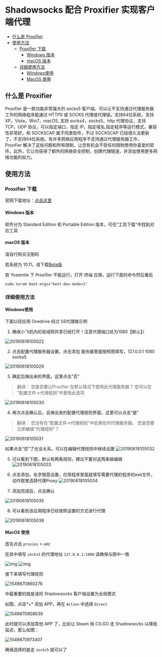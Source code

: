 # Shadowsocks 配合 Proxifier 实现客户端代理


- [什么是 Proxifier](#什么是-proxifier)
- [使用方法](#使用方法)
    - [Proxifier 下载](#proxifier-下载)
        - [Windows 版本](#windows-版本)
        - [macOS 版本](#macos-版本)
    - [详细使用方法](#详细使用方法)
        - [Windows使用](#windows使用)
        - [MacOS 使用](#macos-使用)


## 什么是 Proxifier

Proxifier 是一款功能非常强大的 socks5 客户端，可以让不支持通过代理服务器工作的网络程序能通过 HTTPS 或 SOCKS 代理或代理链。支持64位系统，支持 XP，Vista，Win7，macOS, 支持 socks4，socks5，http 代理协议，支持 TCP，UDP 协议，可以指定端口，指定 IP，指定域名,指定程序等运行模式，兼容性非常好，和 SOCKSCAP 属于同类软件，不过 SOCKSCAP 已经很久没更新了，不支持64位系统。有许多网络应用程序不支持通过代理服务器工作，Proxifier 解决了这些问题和所有限制，让您有机会不受任何限制使用你喜爱的软件。此外，它让你获得了额外的网络安全控制，创建代理隧道，并添加使用更多网络功能的权力。

## 使用方法

### Proxifier 下载

官网下载地址：[点击这里](http://www.proxifier.com/download.htm)

#### Windows 版本

软件分为 Standard Edition 和 Portable Edition 版本，可在“工具下载”中找到对应工具

#### macOS 版本

请自行购买注册码

若系统为 10.11，请下载[Beta版 ](https://www.proxifier.com/distr/ProxifierMacBeta.zip)

若 Yosemite 下 Proxifier 不能运行，打开 终端 应用，运行下面的命令然后重启

```
sudo nvram boot-args="kext-dev-mode=1"
```

### 详细使用方法



#### Windows使用

下面以将应用 Onedrive 经过 SS代理做示例

1. 确保小飞机内的局域网共享已经打开！注意代理端口处为1080【默认】）

![20190618105022](../files/images/20190618105022.png)

2. 点击配置代理服务器设置，点击添加
   服务器里面按照图填写，127.0.0.1 1080 socks5

![20190618105029](../files/images/20190618105029.png)


3. 确定后弹出来的界面，这里点击“否”

> 翻译：
> 您是否要让Proxifier 在默认情况下使用此代理服务器？
> 您可以在 "配置文件->代理规则"中更改此选项

![20190618105030](../files/images/20190618105030.png)


4. 再次点击确认后，会弹出来的配置代理规则界面，这里可以点击“是”

> 翻译：
> 您没有在"配置文件->代理规则"中启用任何代理服务器。
> 您是否要立即编辑"代理规则"？

![20190618105031](../files/images/20190618105031.png)

如果点击“否”了也没关系，可以在编辑代理规则中继续设置
![20190618105032](../files/images/20190618105032.png)


5. 可以看到下图，默认有两条规则，建议不要对这两条做编辑
![20190618105033](../files/images/20190618105033.png)

6. 点击添加，名字随意设置，应用程序里面就填写需要代理的程序的exe文件，动作那里选择代理Proxy
    ![20190618105034](../files/images/20190618105034.png)

7. 添加完成后，点击确认

![20190618105035](../files/images/20190618105035.png)

8. 可以看到该应用程序已经按照设置的方式进行代理

  ![20190618105036](../files/images/20190618105036.png)

#### MacOS 使用

首先点击 `proxies` > `add`

在其中填写 `socks5` 的代理地址 `127.0.0.1:1080` 请确保与图中一致

![img](../files/images/565c75c39e2fa.jpg)
![img](../files/images/565c78968c9e6.jpg)

接下来填写代理规则

![1549870860276](../files/images/1549870860276.png)

中最重要的就是请将 Shadowsocks 客户端设置为全局模式

如图，点击*+* 添加 APP，再在 `Action` 中选择 `Direct`

![1549870908639](../files/images/1549870908639.png)

此时就可以添加其他 APP 了，比如让 Steam 和 CS:GO 走 Shadowsocks 以降低延迟，那么如图：

![1549870973407](../files/images/1549870973407.png)

确保选择的是走 `socks5` 就可以了

